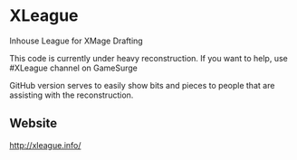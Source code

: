 # XLeague
Inhouse League for XMage Drafting

This code is currently under heavy reconstruction.
If you want to help, use #XLeague channel on GameSurge

GitHub version serves to easily show bits and pieces to people that are assisting with the reconstruction.

## Website
http://xleague.info/